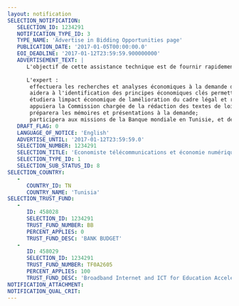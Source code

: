 ```yaml
---
layout: notification
SELECTION_NOTIFICATION: 
   SELECTION_ID: 1234291
   NOTIFICATION_TYPE_ID: 3
   TYPE_NAME: 'Advertise in Bidding Opportunities page'
   PUBLICATION_DATE: '2017-01-05T00:00:00.0'
   EOI_DEADLINE: '2017-01-12T23:59:59.900000000'
   ADVERTISEMENT_TEXT: |
      L'objectif de cette assistance technique est de fournir rapidement un expert (consultant individuel) qui aidera le Ministère des Technologies de la Communication et de l'Economie Numérique (MTCEN) dans le processus d'élaboration du nouveau Code du Numérique. L'expert interagira avec les différents groupes de travail et acteurs (tels que le régulateur INT) et fournira des travaux de recherches et danalyses sur les questions économiques. Il appuiera la Commission chargée de la rédaction des textes de loi, en arabe et français. Il sera sous contrat avec la Banque mondiale et assistera les bénéficiaires en Tunisie.
      
      L'expert :
       effectuera les recherches et analyses économiques à la demande des bénéficiaires sur toutes questions liées aux télécommunications et à léconomie numérique ;
       aidera à l'identification des principes économiques clés permettant de guider l'amélioration du cadre juridique et réglementaire en Tunisie;
       étudiera limpact économique de lamélioration du cadre légal et réglementaire sur le secteur des télécommunications et de léconomie numérique en Tunisie ;
       appuiera la Commission chargée de la rédaction des textes de loi, en arabe et français ;
       préparera les mémoires et présentations à la demande;
       participera aux missions de la Banque mondiale en Tunisie, et délivrera ses services dans le pays.
   DRAFT_FLAG: 0
   LANGUAGE_OF_NOTICE: 'English'
   ADVERTISE_UNTIL: '2017-01-12T23:59:59.0'
   SELECTION_NUMBER: 1234291
   SELECTION_TITLE: 'Economiste télécommunications et économie numérique'
   SELECTION_TYPE_ID: 1
   SELECTION_SUB_STATUS_ID: 8
SELECTION_COUNTRY: 
   - 
      COUNTRY_ID: TN
      COUNTRY_NAME: 'Tunisia'
SELECTION_TRUST_FUND: 
   - 
      ID: 458028
      SELECTION_ID: 1234291
      TRUST_FUND_NUMBER: BB
      PERCENT_APPLIES: 0
      TRUST_FUND_DESC: 'BANK BUDGET'
   - 
      ID: 458029
      SELECTION_ID: 1234291
      TRUST_FUND_NUMBER: TF0A2605
      PERCENT_APPLIES: 100
      TRUST_FUND_DESC: 'Broadband Internet and ICT for Education Acceleration Technical Assistance'
NOTIFICATION_ATTACHMENT: 
NOTIFICATION_QUAL_CRIT: 
---
```

